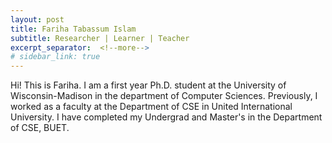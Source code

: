 ```yaml
---
layout: post
title: Fariha Tabassum Islam
subtitle: Researcher | Learner | Teacher
excerpt_separator:  <!--more-->
# sidebar_link: true
---
```


Hi! This is Fariha. I am a first year Ph.D. student at the University of Wisconsin-Madison in the department of Computer Sciences. 
Previously, I worked as a faculty at the Department of CSE in United International University. I have completed my Undergrad and Master's in the Department of CSE, BUET. 

<!-- ## Research

#### A Privacy-Enhanced and Personalized Safe Route Planner with Crowdsourced Data and Computation
<font size="4"> Fariha Tabassum Islam, Tanzima Hashem, Rifat Shahriyar </font>  
**ICDE 2021** | [Link](https://ieeexplore.ieee.org/abstract/document/9458643/)


<font size="3"> We introduce a novel safe route planning problem and develop an efficient solution to ensure the travelers’ safety on roads. Though few research attempts have been made in this regard, all of them assume that people share their sensitive travel experiences with a centralized entity for finding the safest routes, which is not ideal in practice for privacy reasons. Furthermore, existing works formulate the safe route planning query in ways that do not meet a traveler’s need for safe travel on roads. Our approach finds the safest routes within a user-specified distance threshold based on the personalized travel experience of the knowledgeable crowd without involving any centralized computation. We develop a privacy-preserving model to quantify the travel experience of a user into personalized safety scores. Our algorithms for finding the safest route further enhance user privacy by minimizing the exposure of personalized safety scores with others. We implement a working prototype of our solution on the Android platform. Extensive experiments using real datasets show that our approach finds the safest route in seconds with 50% less exposure of personalized safety scores. </font>   -->

<!-- <br/>
## Experience
#### Lecturer | February 2019 -  June 2019
<font size="4"> Department of Computer Science and Engineering, United International University </font>

#### High Profile Research Fellow | June 2019 - June 2020 
Information and Communication Technology Division, Bangladesh

#### Lecturer | August 2020 -  Present
Department of Computer Science and Engineering, United International University  -->

<!-- <br/>
## Education

#### Master of Science | December 2018 - June 2021
Computer Science and Engineering, Bangladesh University of Engineering and Technology

#### Bachelor of Science | July 2014 - October 2018
Computer Science and Engineering, Bangladesh University of Engineering and Technology -->

<!-- <br/>
## Teaching Experiences

#### Spring 2019 | January 2019 - May 2019
<font size="3"> 
CSI 411 Compiler Theory <br/>
CSI 412 Compiler Lab 
</font>

#### Summer 2020 | August 2020 - October 2020
<font size="3"> 
CSI 217	Data Structure <br/>
CSI 416	Pattern Recognition Lab
</font>

#### Fall 2020 | October 2020 - February 2021
<font size="3"> 
CSI 122	Structured Programming Language Lab <br/>
CSI 211	Object Oriented Programming <br/>
CSI 227	Algorithms <br/>
CSI 312	System Analysis and Design Lab
</font>

#### Spring 2021 | February 2021 -  June 2021
<font size="3"> 
CSI 227	Algorithms <br/>
CSI 228	Algorithms Lab <br/>
CSI 322	Software Engineering Lab
</font>

#### Summer 2021 | July 2021 - Present
<font size="3"> 
SOC 101 Society, Technology and Engineering Ethics <br/>
CSI 227	Algorithms <br/>
CSI 228	Algorithms Lab <br/>
CSI 322	Software Engineering Lab <br/>
CSI 341	Artificial Intelligence
</font> -->
